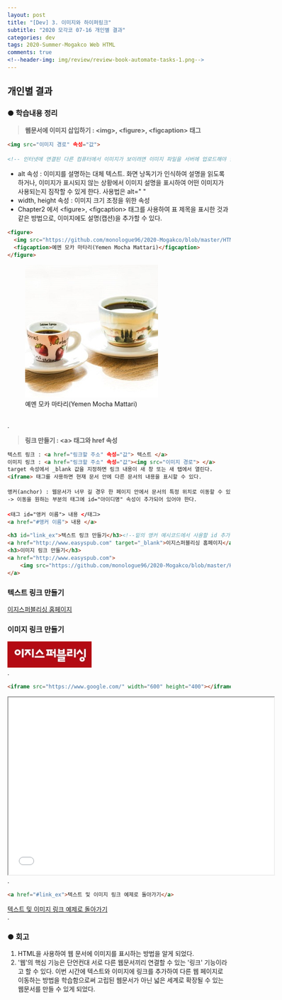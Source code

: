 ```yaml
---  
layout: post  
title: "[Dev] 3. 이미지와 하이퍼링크"  
subtitle: "2020 모각코 07-16 개인별 결과"  
categories: dev  
tags: 2020-Summer-Mogakco Web HTML  
comments: true  
<!--header-img: img/review/review-book-automate-tasks-1.png-->
---
```


## 개인별 결과
### ● 학습내용 정리
>**웹문서에 이미지 삽입하기 : &lt;img&gt;, &lt;figure&gt;, &lt;figcaption&gt; 태그**  

```html
<img src="이미지 경로" 속성="값">

<!-- 인터넷에 연결된 다른 컴퓨터에서 이미지가 보이려면 이미지 파일을 서버에 업로드해야 한다 -->
```
- alt 속성 : 이미지를 설명하는 대체 텍스트. 화면 낭독기가 인식하여 설명을 읽도록 하거나, 이미지가 표시되지 않는 상황에서 이미지 설명을 표시하여 어떤 이미지가 사용되는지 짐작할 수 있게 한다. 사용법은 alt=" "
- width, height 속성 : 이미지 크기 조정을 위한 속성
- Chapter2 에서  &lt;figure&gt;, &lt;figcaption&gt; 태그를 사용하여 표 제목을 표시한 것과 같은 방법으로, 이미지에도 설명(캡션)을 추가할 수 있다.  

```html
<figure>
  <img src="https://github.com/monologue96/2020-Mogakco/blob/master/HTML5-CSS3/03/images/prod.jpg?raw=true" alt="예멘 모카 마타리">
  <figcaption>예멘 모카 마타리(Yemen Mocha Mattari)</figcaption>
</figure>
```
<figure>
  <img src="https://github.com/monologue96/2020-Mogakco/blob/master/HTML5-CSS3/03/images/prod.jpg?raw=true" alt="예멘 모카 마타리">
  <figcaption>예멘 모카 마타리(Yemen Mocha Mattari)</figcaption>
</figure>
<br>
.

>**링크 만들기 : &lt;a&gt; 태그와 href 속성**  

```html
텍스트 링크 : <a href="링크할 주소" 속성="값"> 텍스트 </a>
이미지 링크 : <a href="링크할 주소" 속성="값"><img src="이미지 경로"> </a>
target 속성에서 _blank 값을 지정하면 링크 내용이 새 창 또는 새 탭에서 열린다.
<iframe> 태그를 사용하면 현재 문서 안에 다른 문서의 내용을 표시할 수 있다.

앵커(anchor) : 웹문서가 너무 길 경우 한 페이지 안에서 문서의 특정 위치로 이동할 수 있도록 하는 기능
-> 이동을 원하는 부분의 태그에 id="아이디명" 속성이 추가되어 있어야 한다.

<태그 id="앵커 이름"> 내용 </태그>
<a href="#앵커 이름"> 내용 </a>
```
```html
<h3 id="link_ex">텍스트 링크 만들기</h3><!--밑의 앵커 예시코드에서 사용할 id 추가 -->
<a href="http://www.easyspub.com" target="_blank">이지스퍼블리싱 홈페이지</a>
<h3>이미지 링크 만들기</h3>
<a href="http://www.easyspub.com">
	<img src="https://github.com/monologue96/2020-Mogakco/blob/master/HTML5-CSS3/03/images/easyspub.jpg?raw=true" alt="이지스퍼블리싱 홈페이지로 가기">
</a>
```

<h3 id="link_ex">텍스트 링크 만들기</h3><!--밑의 앵커 예시코드에서 사용할 id 추가 -->
<a href="http://www.easyspub.com" target="_blank">이지스퍼블리싱 홈페이지</a>
<h3>이미지 링크 만들기</h3>
<a href="http://www.easyspub.com">
	<img src="https://github.com/monologue96/2020-Mogakco/blob/master/HTML5-CSS3/03/images/easyspub.jpg?raw=true" alt="이지스퍼블리싱 홈페이지로 가기">
</a>
<br>  
.

```html
<iframe src="https://www.google.com/" width="600" height="400"></iframe>
```
<iframe src="httpㄴ://www.google.com/" width="600" height="400"></iframe>
<br>
.

```html
<a href="#link_ex">텍스트 및 이미지 링크 예제로 돌아가기</a>
```
<a href="#link_ex">텍스트 및 이미지 링크 예제로 돌아가기</a>
<br>
.

### ● 회고  
1. HTML을 사용하여 웹 문서에 이미지를 표시하는 방법을 알게 되었다.
2. '웹'의 핵심 기능은 단언컨대 서로 다른 웹문서끼리 연결할 수 있는 '링크' 기능이라고 할 수 있다. 이번 시간에 텍스트와 이미지에 링크를 추가하여 다른 웹 페이지로 이동하는 방법을 학습함으로써 고립된 웹문서가 아닌 넓은 세계로 확장될 수 있는 웹문서를 만들 수 있게 되었다.
